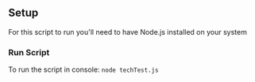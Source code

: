## Setup
For this script to run you'll need to have Node.js installed on your system

### Run Script
To run the script in console: `node techTest.js`
